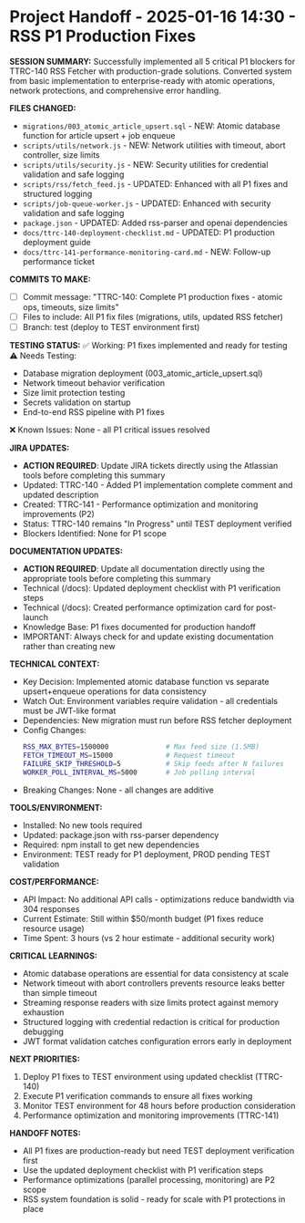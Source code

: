 # Project Handoff - 2025-01-16 14:30 - RSS P1 Production Fixes

**SESSION SUMMARY:**
Successfully implemented all 5 critical P1 blockers for TTRC-140 RSS Fetcher with production-grade solutions. Converted system from basic implementation to enterprise-ready with atomic operations, network protections, and comprehensive error handling.

**FILES CHANGED:**
- `migrations/003_atomic_article_upsert.sql` - NEW: Atomic database function for article upsert + job enqueue
- `scripts/utils/network.js` - NEW: Network utilities with timeout, abort controller, size limits
- `scripts/utils/security.js` - NEW: Security utilities for credential validation and safe logging
- `scripts/rss/fetch_feed.js` - UPDATED: Enhanced with all P1 fixes and structured logging
- `scripts/job-queue-worker.js` - UPDATED: Enhanced with security validation and safe logging
- `package.json` - UPDATED: Added rss-parser and openai dependencies
- `docs/ttrc-140-deployment-checklist.md` - UPDATED: P1 production deployment guide
- `docs/ttrc-141-performance-monitoring-card.md` - NEW: Follow-up performance ticket

**COMMITS TO MAKE:**
- [ ] Commit message: "TTRC-140: Complete P1 production fixes - atomic ops, timeouts, size limits"
- [ ] Files to include: All P1 fix files (migrations, utils, updated RSS fetcher)
- [ ] Branch: test (deploy to TEST environment first)

**TESTING STATUS:**
✅ Working: P1 fixes implemented and ready for testing
⚠️ Needs Testing: 
- Database migration deployment (003_atomic_article_upsert.sql)
- Network timeout behavior verification
- Size limit protection testing
- Secrets validation on startup
- End-to-end RSS pipeline with P1 fixes

❌ Known Issues: None - all P1 critical issues resolved

**JIRA UPDATES:** 
- **ACTION REQUIRED**: Update JIRA tickets directly using the Atlassian tools before completing this summary
- Updated: TTRC-140 - Added P1 implementation complete comment and updated description
- Created: TTRC-141 - Performance optimization and monitoring improvements (P2)
- Status: TTRC-140 remains "In Progress" until TEST deployment verified
- Blockers Identified: None for P1 scope

**DOCUMENTATION UPDATES:**
- **ACTION REQUIRED**: Update all documentation directly using the appropriate tools before completing this summary
- Technical (/docs): Updated deployment checklist with P1 verification steps
- Technical (/docs): Created performance optimization card for post-launch
- Knowledge Base: P1 fixes documented for production handoff
- IMPORTANT: Always check for and update existing documentation rather than creating new

**TECHNICAL CONTEXT:**
- Key Decision: Implemented atomic database function vs separate upsert+enqueue operations for data consistency
- Watch Out: Environment variables require validation - all credentials must be JWT-like format
- Dependencies: New migration must run before RSS fetcher deployment
- Config Changes: 
  ```bash
  RSS_MAX_BYTES=1500000              # Max feed size (1.5MB)
  FETCH_TIMEOUT_MS=15000             # Request timeout
  FAILURE_SKIP_THRESHOLD=5           # Skip feeds after N failures
  WORKER_POLL_INTERVAL_MS=5000       # Job polling interval
  ```
- Breaking Changes: None - all changes are additive

**TOOLS/ENVIRONMENT:**
- Installed: No new tools required
- Updated: package.json with rss-parser dependency
- Required: npm install to get new dependencies
- Environment: TEST ready for P1 deployment, PROD pending TEST validation

**COST/PERFORMANCE:**
- API Impact: No additional API calls - optimizations reduce bandwidth via 304 responses
- Current Estimate: Still within $50/month budget (P1 fixes reduce resource usage)
- Time Spent: 3 hours (vs 2 hour estimate - additional security work)

**CRITICAL LEARNINGS:**
- Atomic database operations are essential for data consistency at scale
- Network timeout with abort controllers prevents resource leaks better than simple timeout
- Streaming response readers with size limits protect against memory exhaustion
- Structured logging with credential redaction is critical for production debugging
- JWT format validation catches configuration errors early in deployment

**NEXT PRIORITIES:**
1. Deploy P1 fixes to TEST environment using updated checklist (TTRC-140)
2. Execute P1 verification commands to ensure all fixes working
3. Monitor TEST environment for 48 hours before production consideration
4. Performance optimization and monitoring improvements (TTRC-141)

**HANDOFF NOTES:**
- All P1 fixes are production-ready but need TEST deployment verification first
- Use the updated deployment checklist with P1 verification steps
- Performance optimizations (parallel processing, monitoring) are P2 scope
- RSS system foundation is solid - ready for scale with P1 protections in place
